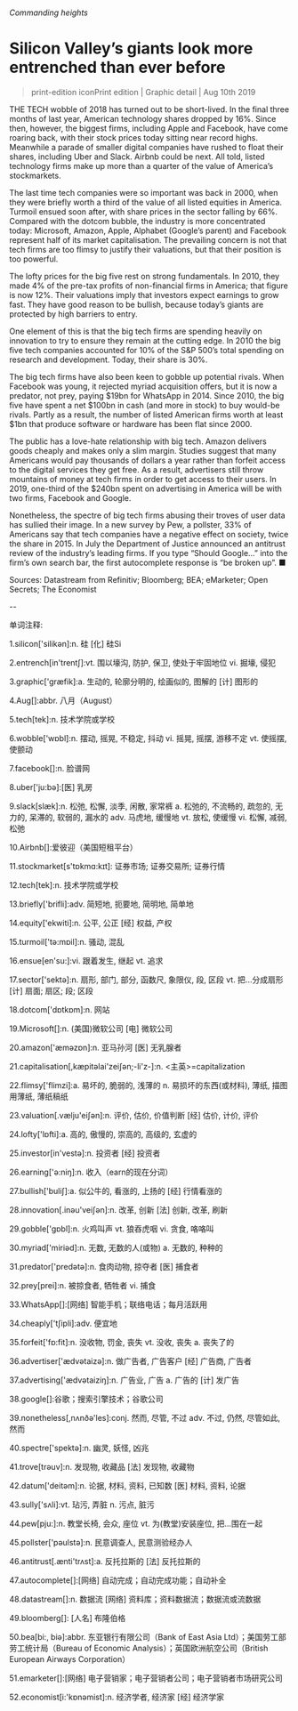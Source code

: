 ###### Commanding heights
# Silicon Valley’s giants look more entrenched than ever before 
> print-edition iconPrint edition | Graphic detail | Aug 10th 2019 
THE TECH wobble of 2018 has turned out to be short-lived. In the final three months of last year, American technology shares dropped by 16%. Since then, however, the biggest firms, including Apple and Facebook, have come roaring back, with their stock prices today sitting near record highs. Meanwhile a parade of smaller digital companies have rushed to float their shares, including Uber and Slack. Airbnb could be next. All told, listed technology firms make up more than a quarter of the value of America’s stockmarkets. 
The last time tech companies were so important was back in 2000, when they were briefly worth a third of the value of all listed equities in America. Turmoil ensued soon after, with share prices in the sector falling by 66%. Compared with the dotcom bubble, the industry is more concentrated today: Microsoft, Amazon, Apple, Alphabet (Google’s parent) and Facebook represent half of its market capitalisation. The prevailing concern is not that tech firms are too flimsy to justify their valuations, but that their position is too powerful. 
The lofty prices for the big five rest on strong fundamentals. In 2010, they made 4% of the pre-tax profits of non-financial firms in America; that figure is now 12%. Their valuations imply that investors expect earnings to grow fast. They have good reason to be bullish, because today’s giants are protected by high barriers to entry. 
One element of this is that the big tech firms are spending heavily on innovation to try to ensure they remain at the cutting edge. In 2010 the big five tech companies accounted for 10% of the S&P 500’s total spending on research and development. Today, their share is 30%. 
The big tech firms have also been keen to gobble up potential rivals. When Facebook was young, it rejected myriad acquisition offers, but it is now a predator, not prey, paying $19bn for WhatsApp in 2014. Since 2010, the big five have spent a net $100bn in cash (and more in stock) to buy would-be rivals. Partly as a result, the number of listed American firms worth at least $1bn that produce software or hardware has been flat since 2000. 
The public has a love-hate relationship with big tech. Amazon delivers goods cheaply and makes only a slim margin. Studies suggest that many Americans would pay thousands of dollars a year rather than forfeit access to the digital services they get free. As a result, advertisers still throw mountains of money at tech firms in order to get access to their users. In 2019, one-third of the $240bn spent on advertising in America will be with two firms, Facebook and Google. 
Nonetheless, the spectre of big tech firms abusing their troves of user data has sullied their image. In a new survey by Pew, a pollster, 33% of Americans say that tech companies have a negative effect on society, twice the share in 2015. In July the Department of Justice announced an antitrust review of the industry’s leading firms. If you type “Should Google…” into the firm’s own search bar, the first autocomplete response is “be broken up”. ■ 
Sources: Datastream from Refinitiv; Bloomberg; BEA; eMarketer; Open Secrets; The Economist 
-- 
 单词注释:
1.silicon['silikәn]:n. 硅 [化] 硅Si 
2.entrench[in'trentʃ]:vt. 围以壕沟, 防护, 保卫, 使处于牢固地位 vi. 掘壕, 侵犯 
3.graphic['græfik]:a. 生动的, 轮廓分明的, 绘画似的, 图解的 [计] 图形的 
4.Aug[]:abbr. 八月（August） 
5.tech[tek]:n. 技术学院或学校 
6.wobble['wɒbl]:n. 摆动, 摇晃, 不稳定, 抖动 vi. 摇晃, 摇摆, 游移不定 vt. 使摇摆, 使颤动 
7.facebook[]:n. 脸谱网 
8.uber['ju:bә]:[医] 乳房 
9.slack[slæk]:n. 松弛, 松懈, 淡季, 闲散, 家常裤 a. 松弛的, 不流畅的, 疏忽的, 无力的, 呆滞的, 软弱的, 漏水的 adv. 马虎地, 缓慢地 vt. 放松, 使缓慢 vi. 松懈, 减弱, 松弛 
10.Airbnb[]:爱彼迎（美国短租平台） 
11.stockmarket[s'tɒkmɑ:kɪt]: 证券市场; 证券交易所; 证券行情 
12.tech[tek]:n. 技术学院或学校 
13.briefly['brifli]:adv. 简短地, 扼要地, 简明地, 简单地 
14.equity['ekwiti]:n. 公平, 公正 [经] 权益, 产权 
15.turmoil['tә:mɒil]:n. 骚动, 混乱 
16.ensue[en'su:]:vi. 跟着发生, 继起 vt. 追求 
17.sector['sektә]:n. 扇形, 部门, 部分, 函数尺, 象限仪, 段, 区段 vt. 把...分成扇形 [计] 扇面; 扇区; 段; 区段 
18.dotcom['dɒtkɒm]:n. 网站 
19.Microsoft[]:n. (美国)微软公司 [电] 微软公司 
20.amazon['æmәzɒn]:n. 亚马孙河 [医] 无乳腺者 
21.capitalisation[,kæpitәlai'zeiʃən;-li'z-]:n. <主英>=capitalization 
22.flimsy['flimzi]:a. 易坏的, 脆弱的, 浅薄的 n. 易损坏的东西(或材料), 薄纸, 描图用薄纸, 薄纸稿纸 
23.valuation[.vælju'eiʃәn]:n. 评价, 估价, 价值判断 [经] 估价, 计价, 评价 
24.lofty['lɒfti]:a. 高的, 傲慢的, 崇高的, 高级的, 玄虚的 
25.investor[in'vestә]:n. 投资者 [经] 投资者 
26.earning['ә:niŋ]:n. 收入（earn的现在分词） 
27.bullish['buliʃ]:a. 似公牛的, 看涨的, 上扬的 [经] 行情看涨的 
28.innovation[.inәu'veiʃәn]:n. 改革, 创新 [法] 创新, 改革, 刷新 
29.gobble['gɒbl]:n. 火鸡叫声 vt. 狼吞虎咽 vi. 贪食, 咯咯叫 
30.myriad['miriәd]:n. 无数, 无数的人(或物) a. 无数的, 种种的 
31.predator['predәtә]:n. 食肉动物, 掠夺者 [医] 捕食者 
32.prey[prei]:n. 被掠食者, 牺牲者 vi. 捕食 
33.WhatsApp[]:[网络] 智能手机；联络电话；每月活跃用 
34.cheaply['tʃipli]:adv. 便宜地 
35.forfeit['fɒ:fit]:n. 没收物, 罚金, 丧失 vt. 没收, 丧失 a. 丧失了的 
36.advertiser['ædvәtaizә]:n. 做广告者, 广告客户 [经] 广告商, 广告者 
37.advertising['ædvәtaiziŋ]:n. 广告业, 广告 a. 广告的 [计] 发广告 
38.google[]:谷歌；搜索引擎技术；谷歌公司 
39.nonetheless[,nʌnðә'les]:conj. 然而, 尽管, 不过 adv. 不过, 仍然, 尽管如此, 然而 
40.spectre['spektә]:n. 幽灵, 妖怪, 凶兆 
41.trove[trәuv]:n. 发现物, 收藏品 [法] 发现物, 收藏物 
42.datum['deitәm]:n. 论据, 材料, 资料, 已知数 [医] 材料, 资料, 论据 
43.sully['sʌli]:vt. 玷污, 弄脏 n. 污点, 脏污 
44.pew[pju:]:n. 教堂长椅, 会众, 座位 vt. 为(教堂)安装座位, 把...围在一起 
45.pollster['pәulstә]:n. 民意调查人, 民意测验经办人 
46.antitrust[.ænti'trʌst]:a. 反托拉斯的 [法] 反托拉斯的 
47.autocomplete[]:[网络] 自动完成；自动完成功能；自动补全 
48.datastream[]:n. 数据流 [网络] 资料库；资料数据流；数据流或流数据 
49.bloomberg[]: [人名] 布隆伯格 
50.bea[bi:, biә]:abbr. 东亚银行有限公司（Bank of East Asia Ltd）；美国劳工部劳工统计局（Bureau of Economic Analysis）；英国欧洲航空公司（British European Airways Corporation） 
51.emarketer[]:[网络] 电子营销家；电子营销者公司；电子营销者市场研究公司 
52.economist[i:'kɒnәmist]:n. 经济学者, 经济家 [经] 经济学家 
